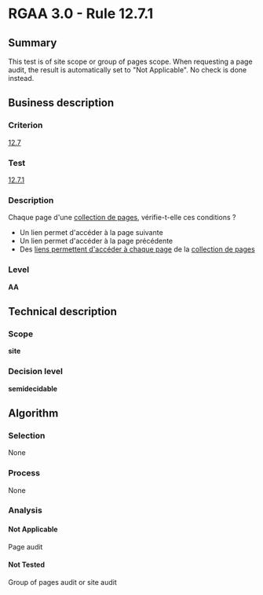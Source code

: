 # RGAA 3.0 -  Rule 12.7.1

## Summary

This test is of site scope or group of pages scope. When requesting a page audit, the result is automatically set to "Not Applicable". No check is done instead.

## Business description

### Criterion

[12.7](http://disic.github.io/rgaa_referentiel_en/RGAA3.0_Criteria_English_version_v1.html#crit-12-7)

### Test

[12.7.1](http://disic.github.io/rgaa_referentiel_en/RGAA3.0_Criteria_English_version_v1.html#test-12-7-1)

### Description

Chaque page d'une <a href="http://references.modernisation.gouv.fr/referentiel-technique-0#mCollecPage">collection de pages</a>, v&eacute;rifie-t-elle ces conditions ? 
 
 * Un lien permet d'acc&eacute;der &agrave; la page suivante 
 * Un lien permet d'acc&eacute;der &agrave; la page pr&eacute;c&eacute;dente 
 * Des <a href="http://references.modernisation.gouv.fr/referentiel-technique-0#mAccColl">liens permettent d'acc&eacute;der &agrave; chaque page</a> de la <a href="http://references.modernisation.gouv.fr/referentiel-technique-0#mCollecPage">collection de pages</a> 


### Level

**AA**

## Technical description

### Scope

**site**

### Decision level

**semidecidable**

## Algorithm

### Selection

None

### Process

None

### Analysis

#### Not Applicable

Page audit 

#### Not Tested

Group of pages audit or site audit
